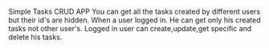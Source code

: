 Simple Tasks CRUD APP
You can get all the tasks created by different users but their id's are hidden.
When a user logged in. He can get only his created tasks not other user's.
Logged in user can create,update,get specific and delete his tasks.
